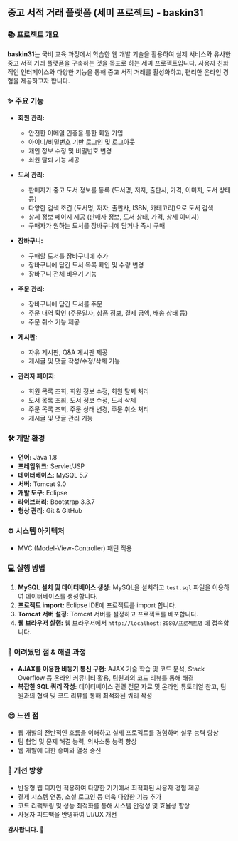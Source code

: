 ## 중고 서적 거래 플랫폼 (세미 프로젝트) - baskin31

### 📚 프로젝트 개요

**baskin31**는 국비 교육 과정에서 학습한 웹 개발 기술을 활용하여 실제 서비스와 유사한 중고 서적 거래 플랫폼을 구축하는 것을 목표로 하는 세미 프로젝트입니다. 사용자 친화적인 인터페이스와 다양한 기능을 통해 중고 서적 거래를 활성화하고, 편리한 온라인 경험을 제공하고자 합니다.

### ✨ 주요 기능

* **회원 관리:**
    * 안전한 이메일 인증을 통한 회원 가입
    * 아이디/비밀번호 기반 로그인 및 로그아웃
    * 개인 정보 수정 및 비밀번호 변경
    * 회원 탈퇴 기능 제공

* **도서 관리:**
    * 판매자가 중고 도서 정보를 등록 (도서명, 저자, 출판사, 가격, 이미지, 도서 상태 등)
    * 다양한 검색 조건 (도서명, 저자, 출판사, ISBN, 카테고리)으로 도서 검색
    * 상세 정보 페이지 제공 (판매자 정보, 도서 상태, 가격, 상세 이미지)
    * 구매자가 원하는 도서를 장바구니에 담거나 즉시 구매

* **장바구니:**
    * 구매할 도서를 장바구니에 추가
    * 장바구니에 담긴 도서 목록 확인 및 수량 변경
    * 장바구니 전체 비우기 기능

* **주문 관리:**
    * 장바구니에 담긴 도서를 주문
    * 주문 내역 확인 (주문일자, 상품 정보, 결제 금액, 배송 상태 등)
    * 주문 취소 기능 제공

* **게시판:**
    * 자유 게시판, Q&A 게시판 제공
    * 게시글 및 댓글 작성/수정/삭제 기능

* **관리자 페이지:**
    * 회원 목록 조회, 회원 정보 수정, 회원 탈퇴 처리
    * 도서 목록 조회, 도서 정보 수정, 도서 삭제
    * 주문 목록 조회, 주문 상태 변경, 주문 취소 처리
    * 게시글 및 댓글 관리 기능

### 🛠️ 개발 환경

* **언어:** Java 1.8
* **프레임워크:** Servlet/JSP
* **데이터베이스:** MySQL 5.7
* **서버:** Tomcat 9.0
* **개발 도구:** Eclipse
* **라이브러리:** Bootstrap 3.3.7
* **형상 관리:** Git & GitHub

### ⚙️ 시스템 아키텍처

* MVC (Model-View-Controller) 패턴 적용


### 💻 실행 방법

1. **MySQL 설치 및 데이터베이스 생성:** MySQL을 설치하고 `test.sql` 파일을 이용하여 데이터베이스를 생성합니다.
2. **프로젝트 import:** Eclipse IDE에 프로젝트를 import 합니다.
3. **Tomcat 서버 설정:** Tomcat 서버를 설정하고 프로젝트를 배포합니다.
4. **웹 브라우저 실행:** 웹 브라우저에서 `http://localhost:8080/프로젝트명` 에 접속합니다.


### 🤔 어려웠던 점 & 해결 과정

* **AJAX를 이용한 비동기 통신 구현:** AJAX 기술 학습 및 코드 분석, Stack Overflow 등 온라인 커뮤니티 활용, 팀원과의 코드 리뷰를 통해 해결
* **복잡한 SQL 쿼리 작성:** 데이터베이스 관련 전문 자료 및 온라인 튜토리얼 참고, 팀원과의 협력 및 코드 리뷰를 통해 최적화된 쿼리 작성

### 😊 느낀 점

* 웹 개발의 전반적인 흐름을 이해하고 실제 프로젝트를 경험하며 실무 능력 향상
* 팀 협업 및 문제 해결 능력, 의사소통 능력 향상
* 웹 개발에 대한 흥미와 열정 증진

### 🚀 개선 방향

* 반응형 웹 디자인 적용하여 다양한 기기에서 최적화된 사용자 경험 제공
* 결제 시스템 연동, 소셜 로그인 등 더욱 다양한 기능 추가
* 코드 리팩토링 및 성능 최적화를 통해 시스템 안정성 및 효율성 향상
* 사용자 피드백을 반영하여 UI/UX 개선

**감사합니다.** 🙏
